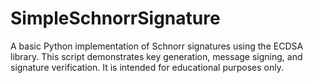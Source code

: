 # SimpleSchnorrSignature
A basic Python implementation of Schnorr signatures using the ECDSA library. This script demonstrates key generation, message signing, and signature verification. It is intended for educational purposes only.
